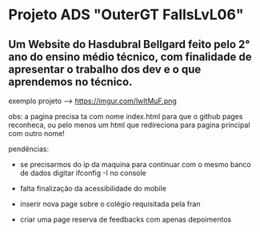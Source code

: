 # Projeto ADS "OuterGT FallsLvL06"
Um Website do Hasdubral Bellgard feito pelo 2° ano do ensino médio técnico, com finalidade de apresentar o trabalho dos dev e o que aprendemos no técnico.
-

exemplo projeto --> https://imgur.com/lwltMuF.png

obs:
a pagina precisa ta com nome index.html para que o github pages reconheca, ou pelo menos um html que redireciona para pagina principal com outro nome!

pendências:

- se precisarmos do ip da maquina para continuar com o mesmo banco de dados digitar ifconfig -I no console

- falta finalização da acessibilidade do mobile

- inserir nova page sobre o colégio requisitada pela fran

- criar uma page reserva de feedbacks com apenas depoimentos
